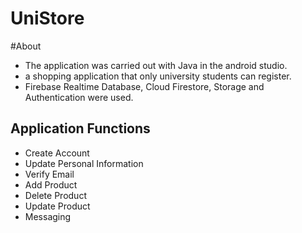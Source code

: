 # UniStore 
#About
<ul>
  <li>The application was carried out with Java in the android studio.</li>
  <li>a shopping application that only university students can register.</li>
  <li>Firebase Realtime Database, Cloud Firestore, Storage and Authentication were used.</li>
</ul>

## Application Functions

<ul>
  <li>Create Account</li>
  <li>Update Personal Information</li>
  <li>Verify Email</li>
  <li>Add Product</li>
  <li>Delete Product</li>
  <li>Update Product</li>
  <li>Messaging</li>
</ul>
